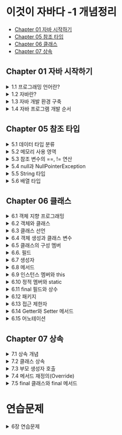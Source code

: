 # 이것이 자바다 -1 개념정리
 - [Chapter 01 자바 시작하기](#Chapter-01-자바-시작하기)
 - [Chapter 05 참조 타입](#Chapter-05-참조-타입)
 - [Chapter 06 클래스](#Chapter-06-클래스)
 - [Chapter 07 상속](#Chapter-07-상속)
 
## Chapter 01 자바 시작하기 

<details markdown="1">
<summary>1.1 프로그래밍 언어란?</summary>

- 컴퓨터가 이해하는 언어 ≠ 인간이 이해하는 언어 ( `서로 이해할 수 없다.` )
  > 둘 사이를 이어주는 다리 역할이 필요하다!  
  
---
 
- 프로그래밍 언어는 고급 언어와 저급 언어로 구분된다.
  - 고급 언어 : 컴퓨터와 대화할 수 있도록 만든 언어 중에서 사람이 쉽게 이해할 수 있는 언어
  
  > 컴퓨터가 바로 이해할 수 없어서 `컴파일(compile)` 과정을 통해 기계어로 변환한 후 컴퓨터가 사용한다.
  
  - 저급 언어 : 기계어에 가까운 언어  
  
  > 사람이 쉽게 이해할 수 없기 때문에 배우기 까다롭다.

---
- 일반적으로 프로그래밍 언어는 `C, C++, 자바(Java)`는 모두 고급 언어에 속한다.
- 이 언어들로 작성된 내용을 소스(source)라고 부르고, 이 소스는 컴파일러(compiler)라는 소프트웨어에 의해 기계어로 변환된 후 컴퓨터에서 실행할 수 있게 된다.

> 프로그램(program)이란 컴퓨터에서 특정 목적을 수행하기 위해 프로그래밍 언어로 작성된 소스를 기계어로 번역한 것을 말한다.
</details>

<details markdown="1">
<summary>1.2 자바란?</summary>

### 1.2.1 자바 소개  
- 1995년 썬 마이크로시스템즈(Sun Microsystems)에서 자바(Java)언어를 발표.
- 가전 제품에서 사용될 목적으로 고안된 오크(oak) 언어에서 시작.
- 1999년부터 단 한 번의 작성으로 모든 곳에서 실행 가능한 유일한 언어로 웹 어플리케이션 구축용 언어로 급부상.
---  
### 1.2.2 자바의 특징
**1. 이식성이 높은 언어**
> 이식성 : 서로 다른 실행 환경을 가진 시스템 간에 프로그램을 옮겨 실행할 수 있는 것
  
- 자바 언어로 개발된 프로그램은 소스 파일을 다시 수정하지 않아도, `자바 실행 환경(JRE : Java Runtime Environment)`이 설치되어 있는 모든 운영체제에서 실행 가능하다.  

**2. 객체 지향 언어**  
- 프로그램을 개발하는 기법으로 부품에 해당하는 객체들을 먼저 만들고, 이것들을 하나씩 조립 및 연결해서 전체 프로그램을 완성하는 기법을 `객체 지향 프로그래밍(OOP : Object Oriented Programming)`이라고 하고, 이때 사용되는 언어를 객체 지향 언어라고 한다.
> 자바는 100% 객체 지향 언어이다(하지만 자바로 객체 지향 언어를 이용하지 않으면, 객체 지향 프로그램이 아니다).  

**3. 함수적 스타일 코딩을 지원**
- 자바는 함수적 프로그래밍을 위해 `람다식(Lanbda Expresstions)`을 자바 8부터 지원한다. 람다식을 사용하면 컬렉션의 요소를 필터링, 매핑, 집계 처리하는데 쉬워지고, 코드가 간결해진다.  

**4. 메모리를 자동으로 관리**
- 자바는 개발자가 직접 메모리에 접근할 수 없도록 설계되었으며, 메모리는 자바가 직접 관리한다. 객체 생성 시 자동적으로 메모리 영역을 찾아서 할당하고, 사용이 완료되면 `쓰레기 수집기(Garbage Collector)`를 실행시켜 자동적으로 사용하지 않는 객체를 제거시켜준다.

**5. 다양한 어플리케이션 개발 가능**
- 자바는 윈도우, 리눅스, 유닉스, 맥 등 다양한 운영체제에서 실행되는 프로그램을 개발할 수 있다.   

**6. 멀티 스레드(Mulit-Thread)를 쉽게 구현 가능**
- 하나의 프로그램이 동시에 여러 작업을 처리해야 할 경우와 대용량 작업을 빨리 처리하기 위해 서브 작업으로 분리해서 병렬 처리하려면 멀티 스레드 프로그래밍이 필요하다. 자바는 스레드 생성 및 제어와 관련된 라이브러리 API를 제공하고 있기 때문에 실행되는 운영체제에 상관없이 멀티 스레드를 쉽게 구현할 수 있다.   

**7. 동적 로딩(Dynamic Loading)을 지원**
- 어플리케이션이 실행될 때 모든 객체가 생성되지 않고, 객체가 필요한 시점에 클래스를 동적 로딩해서 객체를 생성한다.   

**8. 막강한 오픈소스 라이브러리**
- 자바는 오픈소스(Open Source) 언어이기 때문에 자바 프로그램에서 사용하는 라이브러리 또한 오픈소스가 넘쳐난다. 검증된 오픈소스 라이브러리를 사용하면 개발 기간을 단축하면서 안전성이 높은 어플리케이션을 쉽게 개발할 수 있다.   
---

### 1.2.3 자바 가상 기계(JVM)  
- 자바 프로그램은 완전한 기계어가 아닌, 중간 단계의 바이트 코드이기 때문에 이것을 해석하고 실행할 수 있는 가상의 운영체제가 필요하다. 이것이 `자바 가상 기계(JVM : Java Virtual Machine)이다.
- JVM은 실 운영체제를 대신해서 자바 프로그램을 실행하는 가상의 운영체제 역할을 한다.
  > 운영체제별로 프로그램을 실행하고 관리하는 방법이 다르기 때문에 운영체제별로 자바 프로그램을 별도로 개발하는 것보다 운영체제와 자바 프로그램을 중계하는 JVM을 두어 자바 프로그램이 여러 운영체제에서 동일한 실행 결과가 나오도록 설계한 것이다.

- 바이트 코드는 모든 JVM에서 동일한 실행 결과를 보장하지만, JVM은 운영체제에 종속적이다.(운영체제에 맞는 JVM이 설치되어야 한다)

<p align = "center"><img src = "https://user-images.githubusercontent.com/106001755/170177138-5bb2e637-7e55-4e64-955a-cb539bb80f32.png" width="450" height="450"></p>

<div align = "center">
JVM, 자바 프로그램의 실행 단계
</div>
</details>

<details markdown="1">
<summary>1.3 자바 개발 환경 구축</summary>
</details>

<details markdown="1">
<summary>1.4 자바 프로그램 개발 순서</summary>

### 1.4.1 소스 작성에서부터 실행까지  
자바 프로그램을 개발하려면 다음과 같은 순서로 진행해야 한다.

<p align = "center"><img src = "https://user-images.githubusercontent.com/106001755/170179296-7d3043be-cd8f-41e2-99f4-f42e8d0b7d51.png" width ="400" height="200"></p>

자바 프로그램을 개발하려면 우선 파일 확장명이 `.java`인 텍스트 파일을 생성하고 프로그램 소스를 작성한다. 이렇게 만들어진 파일을 `자바 소스 파일`이라고 한다. 작성 완료된 자바 소스 파일은 `컴파일러(javac.exe)`로 컴파일해야 한다. 컴파일이 성공되면 확장명이 `.class`인 `바이트 코드 파일`이 생성된다.

바이트 코드 파일은 완전한 기계어가 아니므로 단독으로 실행할 수 없고 JVM이 실행되어야 한다. JVM을 구동시키는 명령어는 `java.exe`이다.
> 주의할 점은 java.exe로 바이트 코드 파일을 실행할 때는 `.class` 확장명을 제외한 이름을 입력해야 한다.

java.exe 명령어가 실행되면 JVM은 바이트 코드 파일을 메모리로 로드하고, 최적의 기계어로 번역한다. 그리고 `main()` 메서드를 찾아 실행시킨다. 자바 소스 작성에서부터 실행까지의 과정을 도식화하면 다음과 같다.

<p align = "center"><img src = "https://user-images.githubusercontent.com/106001755/170181841-186f74c1-e0c4-4fdb-ab52-390a681191ea.png" width="550" height="200"></p>

---

### 1.4.2 프로그램 소스 분석
자바 실행 프로그램은 반드시 `클래스(class)` 블록과 `main() 메서드(method)` 블록으로 구성되어야 한다. 메서드 블록은 단독으로 작성될 수 없고 항상 클래스 블록 내부에서 작성되어야 한다.
- 클래스 : 필드 또는 메서드를 포함하는 블록
- 메서드 : 어떤 일을 처리하는 실행문들을 모아 놓은 블록

```java
public class Hello {
  public static void main(String[] args) {
   System.out.println("Hello, welcome to the java world!");
   }
  }
}
```

`Hello`가 클래스 이름이고, 그 다음에 있는 중괄호({)부터 그와 짝을 이루는 중괄호(})까지가 클래스 블록이다.

<p align = "center"><img src = "https://user-images.githubusercontent.com/106001755/170183347-22b6cb80-ef56-4160-b213-79a7f70ca2b9.png" width="500" height="150"></p>

- 클래스 이름은 소스 파일명과 대소문자가 일치해야 한다.
- 숫자로 시작할 수 없다.
- 공백을 포함해서는 안 된다.

메서드는 클래스처럼 이름과 블록을 가진다. `main`이 메서드 이름이고, 중괄호({)부터 그와 짝을 이루는 중괄호(})까지가 메서드 블록이다.

<p align = "center"><img src = "https://user-images.githubusercontent.com/106001755/170183958-493542d8-4cc0-4581-b77e-d7735c50440b.png" width="500" height="150"></p>

</details>


## Chapter 05 참조 타입
<details markdown="1">
<summary>5.1 데이터 타입 분류</summary>

- 자바의 데이터 타입에는 크게 기본타입(원시 타입 : primitive type)과 참조 타입(reference type)으로 분류된다. 
> 기본 타입이란 정수, 실수, 문자, 논리 리터럴을 저장하는 타입을 말한다. 
> 참조 타입이란 객체(object)의 번지를 참조하는 타입으로 배열, 열거, 클래스, 인터페이스 타입을 말한다.

- 기본 타입을 이용해서 선언된 변수는 실제 값을 변수 안에 저장하지만, 참조 타입을 이용해서 선언된 변수는 메모리의 번지를 값으로 갖는다.
> 번지를 통해 객체를 참조한다는 뜻에서 참조 타입이라고 부른다.

예를 들어 int와 double로 선언된 변수 age와 price가 있고, String 클래스로 선언된 name과 hobby가 다음과 같이 선언되어 있다고 가정해보자.

```java
// 기본 타입 변수
int age = 25;
double price = 100.5;

// 참조 타입 변수
String name = "신용권";
String hobby = "독서";
```

메모리상에서 이 변수들이 갖는 값을 그림으로 표현하면 다음과 같다. 
> 변수가 스택 영역에 생성되고 객체는 힙 영역에 생성된다는 것만 알아두자.

<p align = "center"><img src = "https://user-images.githubusercontent.com/106001755/170263212-44d7b4a6-60b6-4c92-a529-fb3811a66dd3.png" witdh="450" height="300"></p>

int와 double 변수인 age와 price는 직접 값을 저장하고 있지만, String 클래스 변수인 name과 hobby는 힙 영역의 String 객체 주소 값을 가지고 있다. 주소를 통해 객체를 참조한다는 뜻에서 String 클래스 변수를 참조 타입 변수라고 한다.

</details>

<details markdown="1">
<summary>5.2 메모리 사용 영역</summary>  
<p align = "center"><img src = "https://user-images.githubusercontent.com/106001755/170264902-569f3029-432e-45da-98c4-262ce21f41a8.png" width="500" height="400"></p>


### 5.2.1 메서드(Method) 영역
- 메서드 영역에는 코드에서 사용되는 클래스(~.class)들을 클래스 로더로 읽어 클래스별로 런타임 상수풀(runtime constant pool), 필드(field) 데이터,메서드(method) 데이터, 메서드 코드, 생성자(constructor) 코드 등을 분류해서 저장한다. 
- 메서드 영역은 JVM이 시작할 때 생성되고, 모든 스레드가 공유하는 영역이다.

1. 힙(Heap) 영역
- 객체와 배열이 생성되는 영역이다.
- 힙 영역에 생성된 객체와 배열은 JVM 스택 영역의 변수나 다른 객체의 필드에서 참조한다. 
- 참조하는 변수나 필드가 없다면 의미 없는 객체가 되기 때문에 이것을 쓰레기로 취급하고 JVM은 쓰레기 수집기(Garbage Collector)를 실행시켜 쓰레기 객체를 힙 영역에서 자동으로 제거한다.

2. JVM 스택(Stack) 영역
- 각 스레드마다 하나씩 존재하며 스레드가 시작될 때 할당된다.  
- 변수가 이 영역에 생성되는 시점은 초기화가 될 때, 즉 최초로 변수에 값이 저장될 때 기본 타입 변수와 참조 타입 변수가 추가(push)되거나 제거(pop)된다.  
- 변수는 선언된 블록 안에서만 존재하고 블록을 벗어나면 스택에서 제거된다.


</details>

<details markdown="1">
<summary>5.3 참조 변수의 ==, != 연산</summary>  

- 기본 타입 변수의 ==, != 연산은 변수의 값이 같은지, 아닌지 조사
- 참조 타입 변수의 ==, != 연산은 동일한 객체를 참조하는지, 다른 객체를 참조하는지 조사
> 참조 타입 변수의 값은 힙 영역의 객체 주소이므로 결국 **주소 값을 비교**하는 것이 된다.
> 동일한 주소 값을 갖고 있다는 것은 동일한 객체를 참조한다는 의미이다.
>>( == 의 결과 : True, !=의 결과 : False)

<p align = "center"><img src = "https://user-images.githubusercontent.com/106001755/170266646-6a5d6a9e-68d1-4851-b629-ecc7080635f8.png" width="450" height="300"></p>

상기 그림에서 `refVar1`과 `refVar2`는 서로 다른 객체를 참조하고 있으므로 == 및 != 연산의 결과는 다음과 같다.

```java
refVar1 == refVar2 // 결과 : false
refVar1 != refVar2 // 결과 : true
```

`refVar2`과 `refVar3`는 동일한 객체2를 참조하고 있으므로 == 및 != 연산의 결과는 다음과 같다.

```java
refVar2 == refVar3 // 결과 : true
refVar2 != refVar3 // 결과 : false
```

</details>

<details markdown="1">
<summary>5.4 null과 NullPointerException</summary>  

- 참조 타입 변수는 힙 영역의 객체를 참조하지 않는다는 뜻으로 `null(널)` 값을 가질 수 있다. null 값도 초기값으로 사용할 수 있기 때문에 null로 초기화된 참조 변수는 스택 영역에 생성된다.

<p align = "center"><img src = "https://user-images.githubusercontent.com/106001755/170267700-bf82ee0a-7676-4dc5-83fd-3b9b5cc3bc68.png" width="450" height="160"></p>

참조 타입 변수가 `null` 값을 가지는지 확인하려면 다음과 같이 ==, != 연산을 수행하면 된다. 상기 그림에서 reVar1은 힙 영역의 객체를 참조하므로 연산의 결과는 다음과 같다.

```java
refVar1 == null // 결과값 : false
refVar1 != null // 결과값 : true
```

refVar2는 null값을 가지므로 연산의 결과는 다음과 같다.

```java
refVar2 == null // 결과값 : true
refVar2 != null // 결과값 : false
```

- 자바는 프로그램 도중에 발생하는 오류를 `예외(Exception)`라고 부른다. 
- `NullPointerException` 예외는 참조 타입 변수를 잘못 사용하면 발생한다. 
- 참조 타입 변수가 null을 가지고 있을 경우, 참조 타입 변수는 사용할 수 없다.
> 참조 타입 변수를 사용하는 것은 곧 객체를 사용하는 것을 의미하는데, 참조할 객체가 없으므로 사용할 수 없는 것이다.

```java
int[] intArray = null;
intArray[0] = 10; // NullPointerException
```

상기 코드에서 `intArray`는 배열 타입 변수이므로 참조 타입 변수이다. 그래서 null로 초기화가 가능하다. 이 상태에서 `intArray[0]`에 10을 저장하려고 하면 NullPointerException이 발생한다. intArray 변수가 참조하는 배열 객체가 없기 때문이다. 다른 코드를 보자

```java
String str = null;
System.out.println("총 문자수: " + str.lenth()); // NullPointerException
```

String은 클래스 타입이므로 참조 타입이다. 따라서 str 변수도 null로 초기화가 가능하다. 이 상태에서 String 객체의 length()라는 메서드를 호출하면 NullPointException이 발생한다. str 변수가 참조하는 String 객체가 없기 때문이다.

</details>

<details markdown="1">
<summary>5.5 String 타입</summary>

자바는 문자열을 `String` 변수에 저장하기 때문에 다음과 같이 String 변수를 우선 선언해야 한다.

```java
String 변수;
```

String 변수에 문자열을 저장하려면 큰 따옴표로 감싼 문자열 리터럴을 대입하면 된다.

```java
변수 = "문자열";
```

변수 선언과 동시에 문자열을 저장할 수도 있다.

```java
String 변수 = "문자열";
```

다음은 두 개의 String 변수를 선언하고 문자열을 저장한다.

```java
String name;
name = "신용권";
String hobby = "자바";
```

<p align = "center"><img src = "https://user-images.githubusercontent.com/106001755/170269979-2ea5e0c9-51b2-4d1f-9605-a3f10b8e0b25.png" width="400" height="350"></p>

- 사실 문자열을 String 변수에 저장한다는 말은 틀린 표현이다.
- 문자열이 직접 변수에 저장되는 것이 아니라, 문자열은 String 객체로 생성되고 변수는 String 객체를 참조한다.
- 위 그림을 보면 name 변수와 hobby 변수는 스택 영역에 생성되고, 문자열 리터럴인 "신용권"과 "자바"는 힙 영역에 String 객체로 생성된다. 그리고 name 변수와 hobby 변수에는 String 객체의 주소 값이 저장된다.

자바는 문자열 리터럴이 동일하다면 String 객체를 공유하도록 되어 있다. 다음과 같이 name1과 name2 변수가 동일한 문자열 리터럴인 "신용권"을 참조할 경우 name1과 name2는 동일한 String 객체를 참조하게 된다.

```java
String name1 = "신용권";
String name2 = "신용권";
```

<p align = "center"><img src = "https://user-images.githubusercontent.com/106001755/170270608-a04feb77-1d69-403f-925b-6bfafb72cc08.png" width="450" height="180"></p>

일반적으로 변수에 문자열을 저장할 경우에는 문자열 리터럴을 사용하지만, `new` 연산자를 사용해서 직접 String 객체를 생성시킬 수도 있다. new 연산자는 힙 영역에 새로운 객체를 만들 때 사용하는 연산자로 `객체 생성 연산자`라고 한다.

```java
String name1 = new String("신용권");
String name2 = new String("신용권");
```

이 경우 name1과 name2는 서로 다른 String 객체를 참조한다.

<p align = "center"><img src = "https://user-images.githubusercontent.com/106001755/170271133-23654e4f-8d8e-48c1-916f-5f2b8827a636.png" width="450" height="300"></p>

문자열 리터럴로 생성하느냐 new 연산자로 생성하느냐에 따라 비교 연산자의 결과가 달라질 수 있다. 동일한 문자열 리터럴로 String 객체를 생성했을 경우 == 연산의 결과는 true가 나오지만, new 연산자로 String 객체를 생성했을 경우 == 연산의 결과는 false가 나온다. == 연산자는 변수에 저장된 객체 번지가 동일한지를 검사하기 때문이다.

```java
String name1 = "신민철";
String name2 = "신민철";
String name3 = new String("신민철");
```

name1과 name2는 동일한 문자열 리터럴로 생성된 객체를 참조하기 때문에 name1 == name2의 결과는 true가 나온다. 그러나 name3는 new 연산자로 String 객체를 별도로 생성했기 때문에 name1 == name3은 false가 나온다. 동일한 String 객체이건 다른 String 객체이건 상관없이 문자열만을 비교할 때에는 String 객체의 `equals()` 메서드를 사용해야 한다. equals() 메서드는 원본 문자열과 매개값으로 주어진 비교 문자열이 동일한지 비교한 후 true 또는 false를 리턴한다.

```java
boolean result = str1.equals(str2);
```

```java
public class StiringEqualsExample {
  public static void main(String[] args) {
    String strVar1 = "신민철";
    String strVar2 = "신민철";
    
    if(strVar1 == strVar2) {
      System.out.println("strVar1과 strVar2는 참조가 같음");
    } else {
      System.out.println("strVar1과 strVar2는 참조가 다름");
    }
    
    if(strVar1.equals(strVar2)) {
      System.out.println("strVar1과 strVar2는 문자열이 같음");
    }
    
    String strVar3 = new String("신민철");
    String strVar4 = new String("신민철");
    
    if(strVar3 == strVar4) {
      System.out.println("strVar3과 strVar4는 참조가 같음");
    } else {
      System.out.println("strVar3과 strVar4는 참조가 다름");
    }
    
    if(strVar3.equals(strVar4)) {
      System.out.println("strVar3과 strVar4는 문자열이 같음");
    }
  }
}
```

실행 결과
```java
strVar1과 strVar2는 참조가 같음
strVar1과 strVar2는 문자열이 같음
strVar3과 strVar4는 참조가 다름
strVar3과 strVar4는 문자열이 같음
```

String 변수는 참조 타입이므로 초기값으로 null을 대입할 수 있따. null은 String 변수가 참조하는 String 객체가 없다는 뜻이다.
```java
String hobby = null;
```
다음 코드처럼 hobby 변수가 String 객체를 참조하였으나, null을 대입함으로써 더 이상 String 객체를 참조하지 않도록 할 수도 있다.
```java
String hobby = "여행";
hobby = null;
```
</details>

<details markdown="1">
<summary>5.6 배열 타입</summary>

### 5.6.1 배열이란?  
- 같은 타입의 데이터를 연속된 공간에 나열시키고, 각 데이터에 인덱스(index)를 부여해 놓은 자료구조이다.

<p align = "center"><img src = "https://user-images.githubusercontent.com/106001755/170281779-1334d0c8-6a8a-4e54-86fc-ae3d473ab247.png" width = "900" height="350"></p>

이렇게 성적을 배열로 만들면 성적의 평균값은 배열의 인덱스를 통해 for문으로 쉽게 구할 수 있다.
```java
int sum = 0;
for(int i=0; i<30; i++) {
  sum += score[i];
}
int avg = sum / 30;
```
- 배열은 같은 타입의 데이터만 저장할 수 있다.
> int 배열은 int 값만 저장 가능하고, String 배열은 문자열만 저장 가능하다.

- 한 번 생성된 배열은 길이를 늘리거나 줄일 수 없다.
> 만약 길이를 변경해야 한다면 새로운 배열을 생성하고 기존 배열 항목을 새 배열로 복사해야 한다.

---

### 5.6.2 배열 선언   
배열을 사용하기 위해선 배열 변수를 선언해야 한다. 배열 변수 선언은 다음과 같이 두 가지 형태로 작성할 수 있다.  
```java
타입[ ] 변수;                 타입 변수[];
```

대괄호 []는 배열 변수를 선언하는 기호로 사용되는데, 타입 뒤에 붙을 수도 있고 변수 뒤에 붙을 수도 있다. 타입은 배열에 저장할 데이터의 타입을 말한다.  
```java
int[] intArray;              int inArray[];  
double[] doubleArray;        double doubleArray[]; 
String[] strArray;           String strArray[];
```

배열 참조는 참조 변수에 속한다. 배열도 객체이므로 힙 영역에 생성되고 배열 변수는 힙 영역의 배열 객체를 참조하게 된다. 참조할 배열 객체가 없다면 배열 변수는 null 값으로 초기화될 수 있다.
```java
타입[] 변수 = null;
```
만약 배열 변수가 null 값을 가진 상태에서 변수[인덱스]로 값을 읽거나 저장하게 되면 NullPointException이 발생한다. 배열 변수는 배열을 생성하고 참조하는 상태에서 값을 저장하고나 읽어야 한다.

---

### 5.6.3 값 목록으로 배열 생성

배열 항목에 저장될 값의 목록이 있다면, 다음과 같이 간단하게 배열 객체를 만들 수 있다.
```java
데이터타입[] 변수 = { 값0, 값1, 값2, 값3, ... };
```
- 변수 선언과 동시에 값 목록 대입
<p align = "center"><img src = "https://user-images.githubusercontent.com/106001755/170288746-89cb8dc0-6bb1-4b5f-b2cb-754641c8bee2.png" width="500" height="150"></p>

- 변수 선언 후 값 목록 대입
```java
데이터타입[] 변수;
변수 = new 타입[] { 값0, 값1, 값2, 값3, ... };
```

중괄호 {}는 주어진 값들을 항목으로 가지는 배열 객체를 힙에 생성하고, 배열 객체의 번지를 리턴한다. 배열 변수는 리턴된 번지를 저장함으로써 참조가 이루어진다. 

[ ArrayCreateByValueListExample1.java ] 값 목록으로 배열 생성
```java
public class ArrayCreateByValueListExample1 {
  public static void main(String[] args) {
    int[] scores = { 83, 90, 87 };
    
    System.out.println("scores[0] : " + scores[0]);
    System.out.println("scores[1] : " + scores[1]);
    System.out.println("scores[2] : " + scores[2]);
    
    int sum = 0;
    for(int i = 0; i<3; i++) {
      sum += scores[i];
    }
    System.out.println("총합 : " + sum);
    double avg = (double) sum / 3;
    System.out.println("평균 : " + avg);
  }
}
```
값의 목록으로 배열 객체를 생성할 때 배열 변수를 이미 선언한 후에 다른 실행 문에서 중괄호를 사용한 배열 생성은 허용되지 않는다.
```java
타입[] 변수;
변수 = { 값0, 값1, 값2, 값3, ... }; // 컴파일 에러
```
배열 변수를 미리 선언한 후, 값 목록들이 나중에 결정되는 상황이라면 다음과 같이 `new 연산자`를 사용해서 값 목록을 지정해주면 된다. new 연산자 바로 뒤에는 배열 변수 선언에서 사용한 "타입[]"를 붙여주고 중괄호 {}에는 값들을 나열해주면 된다.
```java
변수 = new 타입[] { 값0, 값1, 값2, 값3, ... };
```
예를 들어 배열 names를 다음과 같이 생성할 수 있다.
```java
String[] names = null;
names = new String[] { "신용권", "홍길동", "김자바"};
```
메서드의 매개값이 배열일 경우에도 마찬가지이다. 아래와 같이 매개 변수로 int[] 배열이 선언된 add() 메서드가 있을 경우, 값 목록으로 배열을 생성함과 동시에 add() 메서드의 매개값으로 사용하고자 할 때는 반드시 new 연산자를 사용해야 한다.
```java
int add(int[] scores) {...}
----------------------------------
int result = add( {95, 85, 90} ); // 컴파일 에러
int result = add( new int[] {95, 85, 90} );
```
[ ArrayCreateByValueListExample2.java ] 값의 리스트로 배열 생성
```java
public class ArrayCreateByValueListExample2 {
  public static void main(String[] args) {
    int[] scores;
    scroes = new int[] { 83, 90, 87 };
    int sum1 = 0;
    for(int i=0; i<3; i++) {
      sum1 += scores[i];
    }
    System.out.println("총합 : " + sum1);
    
    int sum2 = add( new int[] {83, 90, 87} );
    System.out.println("총합 : " + sum2);
    System.out.println();
  }
  
  public static int add(int[] scores) {
    int sum = 0;
    for(int i=0; i<3; i++) {
      sum += scores[i];
    }
    return sum;
  }
}

}
```
실행 결과
```java
총합 : 260
총합 : 260
```

---

### 5.6.4 new 연산자로 배열 생성

값의 목록을 가지고 있지 않지만, 향후 값들을 저장할 배열로 미리 만들고 싶다면 new 연산자로 다음과 같이 배열 객체를 생성시킬 수 있다.

`타입[] 변수 = new 타입[길이];`

길이는 배열이 저장할 수 있는 값의 수를 말한다. new 연산자로 배열을 생성할 경우에는 이미 배열 변수가 선언된 후에도 가능하다.

`타입[] 변수 = null;`  
`변수 = new 타입[길이];`

다음은 길이가 5인 int[] 배열을 생성한다.

`int[] intArray = new int[5];`

자바는 intArrayu[0] ~ intArray[4]까지 값이 저장될 수 있는 공간을 확보하고, 배열의 생성 번지를 리턴한다. 리턴된 번지는 intArray 변수에 저장된다. 

<p align = "center"><img src = "https://user-images.githubusercontent.com/106001755/170704706-3e120194-af93-41db-a44e-ed2a3125a98b.png" width="700" height="300"></p>

- 타입별로 배열의 초기값

<p align = "center"><img src = "https://user-images.githubusercontent.com/106001755/170704927-ee9a4919-1e7a-4e43-add7-b99a4e26a294.png" width="400" height="300"></p>

---

### 5.6.5 배열 길이

배열의 길이간 배열에 저장할 수 있는 전체 항목 수를 말한다. 코드에서 배열의 길이를 얻으려면 다음과 같이 배열 객체의 length 필드를 읽으면 된다. 

```java
배열변수.length;
```

다음은 배열 intArray의 길이를 알아보는 코드이다.

```java
int[] intArray = {10, 20, 30};
int num = intArray.length;
```

length 필드는 읽기 전용 필드이기 때문에 값을 바꿀 수 없다.

```java
intArray.length = 10; // 잘못된 코드
```

배열의 length 필드는 for문을 사용해서 배열 전체를 루핑할 때 매우 유용하게 사용할 수 있다.

---

### 5.6.6 커맨드 라인 입력













</details>

## Chapter 06 클래스

<details markdown="1">
<summary>6.1 객체 지향 프로그래밍</summary>

- 어떤 제품을 만들 때, 부품을 먼저 개발하고 이 부품들을 하나씩 조립해서 완성된 제품을 만들 듯이, 소프트웨어를 개발할 때에도 부품에 해당하는 객체들을 먼저 만들고, 이것들을 하나씩 조립해서 완성된 프로그램을 만드는 기법을 객체 지향 프로그래밍(OOP : Object Oriented Programming)이라고 한다.

- 객체 지향이 나온 이유 : 하드웨어 부품처럼 재사용할 수 있는 방법이 없을까? 에서 시작했다.

### 6.1.1 객체란?

물리적으로 존재하고 추상적으로 생각할 수 있는 것 중에서 자신의 속성(상태)을 가지고 있고, 다른 것과 식별 가능한 것을 말한다.

자바에는 속성과 동작들을 각각 필드(field)와 메서드(method)라고 부른다.

<p align = "center"><img src = "https://user-images.githubusercontent.com/106001755/170723189-7fc96789-5fa5-4554-8043-ad8561f26b6e.png"></p>

---

### 6.1.2 객체의 상호작용

- 객체들은 서로 간에 기능(동작)을 이용하고 데이터를 주고 받는다.  
- 객체들 사이의 상호작용 수단은 메서드이다.
> 객체가 다른 객체의 기능을 이용하는 것이 바로 메서드 호출이다.

<p align = "center"><img src = "https://user-images.githubusercontent.com/106001755/170809488-d63ebdb0-a04e-4537-a378-3323bb143577.png" width="400" height="220"></p>

---

### 6.1.3 객체 간의 관계

객체는 개별적으로 사용될 수 있지만, 대부분 다른 객체와 관계를 맺고 있다. 

- 관계의 종류
  - 집합 관계 : 완성품과 부품의 관계
  - 사용 관계 : 객체 간의 상호작용(객체가 다른 객체의 메서드를 호출하는 것)
  - 상속 관계 : 상위(부모) 객체를 기반으로 하위(자식) 객체를 생성하는 관계

<p align = "center"><img src = "https://user-images.githubusercontent.com/106001755/170809599-5c8c2931-f628-428e-8a67-42438a3c14e2.png"></p>

---

### 6.1.4 객체 지향 프로그래밍의 특징

1. **Information Hiding(정보 은닉)** : 나의 상태(속성, 필드)는 나의 행위(동작, 메서드)로만 바꿀 수 있다.(제 3자가 나의 상태(속성)을 바꿀 수 없도록 접근 금지 시키는 것)
   > 나의 상태(속성)를 나의 행위(동작)으로만 바꿀 수 있도록 다른 행위(동작)의 접근을 막는 것
     
   > 접근 제한자를 이용해 정보 은닉이 가능하다.

2. **Encapsulation(캡슐화)** : 객체를 캡슐로 싸서 내부를 볼 수 없게 하는 것(어떤 객체가 그 객체를 가질 수밖에 없도록 상태(속성, 필드)와 행위(동작, 메서드)를 묶는 것)

3. **Inheritance(상속)** :  상위(부모) 객체의 필드와 메서드를 하위(자식) 객체에게 물려주는 것(반복된 코드의 중복을 줄여준다.)

4. **Polymorphism(다형성)** : 타입이지만 실행 결과가 다양한 객체를 대입할 수 있는 성질

<p align = "center"><img src = "https://user-images.githubusercontent.com/106001755/170810116-9ecff5c2-179c-40f5-974c-92db340c7fb2.png"></p>


</details>

<details markdown="1">
<summary>6.2 객체와 클래스</summary> 

- 예를 들어 사람들이 자동차를 이용하기 위해서는 공장에서 설계도를 보고 만들어야 한다. 객체 지향 프로그래밍에서도 마찬가지이다. 
- 메모리에서 사용하고 싶은 객체가 있다면 우선 설계도로 해당 객체를 만드는 작업이 필요한다. 자바에서는 설계도가 바로 **클래스(class)** 이다. 클래스에는 객체를 생성하기 위한 필드와 메서드가 정의되어 있다. 클래스로부터 만들어진 객체를 해당 클래스의 **인스턴스(instance)** 라고 한다. 
- 자동차 객체는 자동차 클래스의 인스턴스인 셈이다. 그리고 클래스로부터 객체를 만드는 과정을 인스턴스화라고 한다. 하나의 클래스로부터 여러 개의 인스턴스를 만들 수 있다.

```
객체 지향 프로그래밍 개발 3단계
1. 클래스 설계
2. 설계된 클래스를 이용한 객체 생성
3. 생성된 객체 이용
```
</details>

<details markdown="1">
<summary>6.3 클래스 선언</summary>  

- 자바 식별자 작성 규칙에 따라야 한다.

<p align = "center"><img src = "https://user-images.githubusercontent.com/106001755/170810621-f5c82315-f010-4a6b-812d-f311cffcdaed.png"></p>

- 자바 언어는 영어 대소문자를 다른 문자로 취급하기 대문에 클래스 이름도 영어 대소문자를 구분한다.
- 클래스 이름이 단일 단어라면 첫 자를 대문자로 하고 나머지는 소문자로 작성하는 것이 관례이다.
- 서로 다른 단어가 혼합된 이름을 사용한다면 각 단어의 첫 머리 글자는 대문자로 작성하는 것이 관례이다.
> Calculator, Car, Menber, ChatClient, ChatServer, Web_Browser


클래스 이름을 정했다면 "클래스이름.java"로 소스 파일을 생성해야 한다. 소스 파일 이름 역시 대소문자를 구분하므로 반드시 클래스 이름과 대소문자가 같도록 해야 한다. 소스 파일을 생성했다면 소스 파일을 열고 다음과 같이 클래스를 선언해준다.

```java
public class 클래스 이름 {

}
```

여기서 public class 키워드는 클래스를 선언할 때 사용하며 반드시 소문자로 작성해야 한다. 클래스 이름 뒤에는 반드시 중괄호 {}를 붙여주는데, 중괄호 시작({)은 클래스 선언의 시작을 알려주고 중괄호 끝(})은 클래스 선언의 끝을 알려준다. 다음은 Car 클래스를 선언한 것이다.

```java
public class Car {

}
```

일반적으로 소스 파일당 하나의 클래스를 선언하지만, 두 개 이상의 클래스 선언도 가능하다.

```java
public class Car {

}

class Tire {

}
```

두 개 이상의 클래스가 선언된 소스 파일을 컴파일하면 바이트 코드 파일(.class)은 클래스를 선언한 개수만큼 생긴다. 상기 코드를 컴파일하면 Car.class와 Tire.class가 각각 생성된다. **주의할 점은 파일 이름과 동일한 이름의 클래스 선언에만 public 접근 제한자를 붙일 수 있다.** 가급적 소스 파일 하나당 동일한 이름의 클래스 하나를 생성하는 것이 좋다.

</details>

<details markdown="1">
<summary>6.4 객체 생성과 클래스 변수</summary>  

- 클래스를 선언한 다음, 컴파일을 했다면(이클립스에서는 저장) 객체를 생성할 설계도가 만들어진 셈이다. 클래스로부터 객체를 생성하는 방법은 다음과 같이 new 연산자를 사용하면 된다.

```java
new 클래스();
```

- new는 클래스로부터 객체를 생성시키는 연산자이다. new 연산자 뒤에는 생성자가 오는데, 생성자는 클래스() 형태를 가지고 있다. 
- new 연산자로 생성된 객체는 메모리 힙(heap) 영역에 생성된다. 
- new 연산자는 힙 영역에 객체를 생성시킨 후, 객체의 주소를 리턴하도록 되어있다.
- 이 주소를 참조 타입인 클래스 변수에 저장해두면, 변수를 통해 객체를 사용할 수 있다.

```java
클래스 변수;
변수 = new 클래스();
```

클래스 변수 선언과 객체 생성을 한 개의 실행문으로 작성할 수도 있다.

```java
클래스 변수 = new 클래스();
```

다음 예제는 Student 클래스를 선언하고 StudentExample 클래스의 main() 메서드에서 Student 객체를 생성한다.

**[ Student.java ] 클래스 선언**

```java
public class Student {
}
```

**[ StudentExample.java ] 클래스로부터 객체 생성**

```java
public class StudentExample {
  public static void main(String[] args) {
    Student s1 = new Student;
    System.out.println("s1 변수가 Student 객체를 참조합니다.");
    
    Student s2 = new Student;
    System.out.println("s1 변수가 Student 객체를 참조합니다.");
  }
}
```
실행 결과
```java
s1 변수가 Student 객체를 참조합니다.
s1 변수가 Student 객체를 참조합니다.
```

Student 클래스는 하나지만 new 연산자를 사용한 만큼 객체가 메모리에 생성된다. 이러한 객체들은 Student 클래스의 인스턴스들이다. s1과 s2가 참조하는 Student 객체는 완전히 독립된 서로 다른 객체이다.

Student에 main() 메서드를 작성해서 라이브러리인 동시에 실행 클래스로 만들 수도 있다.

```java
public class Student {
  public static void main(String[] args) {
    Student s1 = new Student();
    System.out.println("s1 변수가 Student 객체를 참조합니다.");
    
    Student s2 = new Student();
    System.out.println("s2 변수가 또 다른 Student 객체를 참조합니다.");
  }
}
```
대부분의 객체 지향 프로그램은 라이브러리(부품 객체 및 완성 객체)와 실행 클래스가 분리되어 있다.
</details>

<details markdown="1">
<summary>6.5 클래스의 구성 멤버</summary>

### 6.5.1 필드

객체의 고유 데이터, 부품 객체, 상태 정보를 저장하는 곳이다. 선언 형태는 변수와 비슷하지만, 필드를 변수라고 부르지 않는다. 변수는 생성자와 메서드 내에서만 사용되고 생성자와 메서드가 실행 종료되면 자동 소멸한다. 하지만 필드는 생성자와 메서드 전체에서 사용되며 객체가 소멸되지 않는 한 객체와 함께 존재한다.

---

### 6.5.2 생성자

생성자는 new 연산자로 호출되는 특별한 중괄호 {} 블록이다. 생성자의 역할은 객체 생성 시 초기화를 담당한다. 필드를 초기화하거나, 메서드를 호출해서 객체를 사용할 준비를 한다. 생성자는 메서드와 비슷하게 생겼지만 클래스 이름으로 되어 있고 리턴 타입이 없다.

---

### 6.5.3 메서드

메서드는 객체의 동작에 해당하는 중괄호 {} 블록을 말한다. 중괄호 블록은 이름을 가지고 있는데, 이것이 메서드 이름이다. 메서드를 호출하게 되면 중괄호 블록에 있는 모든 코드들이 일괄적으로 실행된다. 메서드는 필드를 읽고 수정하는 역할도 하지만, 다른 객체를 생성해서 다양한 기능을 수행하기도 한다. 메서드는 객체 간의 데이터 전달의 수단으로 사용된다. 외부로부터 매개값을 받을 수도 있고, 실행 후 어떤 값을 리턴할 수도 있다.

<p align = "center"><img src = "https://user-images.githubusercontent.com/106001755/170898853-c7543996-3460-4b15-a9eb-315db2755b2f.png"></p>

</details>

<details markdown="1">
<summary>6.6. 필드</summary>

- 객체 고유의 데이터, 객체가 가져야 할 부품, 객체의 현재 상태 데이터를 저장하는 곳이다.

### 6.6.1 필드 선언

필드 선언은 클래스 중괄호 {} 블록 어디서든 존재할 수 있다. 생성자 선언과 메서드 선언의 앞과 뒤 어떤 곳에서도 필드 선언이 가능하다. 하지만 생성자와 메서드 중괄호 블록 내부에서는 선언될 수 없다. 생성자와 메서드 중괄호 블록 내부에 선언된 것은 모두 로컬 변수가 된다. 

타입은 필드에 저장할 데이터의 종류를 결정한다. 타입에는 기본 타입(byte, short, int, long, float, double, boolean)과 참조 타입(배열, 클래스, 인터페이스)이 모두 올 수 있다. 필드의 초기값은 필드 선언 시 주어질 수도 있고, 생략될 수도 있다. 다음은 올바르게 필드를 선언한 예를 보여준다.

```java
String company = "현대자동차";
String model = "그랜져";
String color = "검정";
int maxSpeed = 350;
int productionYear;
int currentSpeed;
boolean engineStart;
```

---

### 6.6.2 필드 사용

필드를 사용한다는 것은 필드값을 읽고, 변경하는 작업을 말한다. 클래스 내부의 생성자나 메서드에서 사용할 경우 단순히 필드 이름으로 읽고 변경하면 되지만, 클래스 외부에서 사용할 경우 우선적으로 클래스로부터 객체를 생성한 뒤 필드를 사용해야 한다. 그 이유는 필드는 객체에 소속된 데이터이므로 객체가 존재하지 않으면 필드도 존재하지 않기 때문이다.

<p align = "center"><img src ="https://user-images.githubusercontent.com/106001755/170852647-ffcdff67-f441-4493-81db-9fe6c6dcd142.png">,</p>

위 그림을 보면 Car 클래스의 speed 필드는 생성자와 메서드에서 변경이 가능하다. 사용 방법은 변수와 동일한데, 차이점은 변수는 자신이 선언된 생성자 또는 메서드 블록 내에서만 사용할 수 있는 반면 필드는 생성자와 모든 메서드에서 사용이 가능하다. 외부 Person 클래스에서 Car 클래스의 speed 필드값을 사용하려면 Car 객체를 우선 생성해야 한다.

```java
Car myCar = new Car();
```

myCar 변수가 Car 객체를 참조하게 되면, 도트(.) 연산자를 사용해서 speed 필드에 접근할 수 있다. 도트(.) 연산자는 객체 접근 연산자로 객체가 가지고 있는 필드나, 메서드를 사용하고자 할 때 사용된다. 다음 코드는 Car 객체의 speed 필드값을 60으로 변경하고 있다.

```java

myCar.speed = 60;

```

[ Car.java ] Car 클래스 필드 선언
```java
public class Car {
  // 필드
  String company = "현대자동차";
  String model = "그랜져";
  String color = "검정";
  int maxSpeed = 350;
  int speed;
}
```

[ CarExample.java ] 외부 클래스에서 Car 필드값 읽기와 변경
```java
public class CarExample { 
  public static void main(String[] args) {
    // 객체 생성
    Car myCar = new Car();
    
    // 필드값 읽기
    System.out.println("제작회사 : " + myCar.company);
    System.out.println("모델명 : " + myCar.model);
    System.out.println("색상 : " + myCar.color);
    System.out.println("최고속도 : " + myCar.maxSpeed);
    System.out.println("현재속도 : " + myCar.speed);
    
    // 필드값 변경
    myCar.speed = 60;
    System.out.println("변경된 속도 : " + myCar.speed);
  }
}
```

실행결과
```
제작회사 : 현대자동차
모델명 : 그랜져
색상 : 검정
최고속도 : 350
현재속도 : 0
변경된 속도 : 60
```

Car 클래스는 speed 필드 선언 시 초기값을 주지 않았다. 그러나 출력해보면 기본값이 0이 들어있는 것을 확인할 수 있다.

*예제*

[ Circle.java ] 반지름과 이름을 가진 Circle 클래스를 작성하고, Circle 클래스의 객체를 생성하라.
```java
public class Circle {
  int radius;                                  // 원의 반지름
  String name;                                 // 원의 이름
  
  public double getArea {                      // 메서드
    return 3.14 * radius * radius;
  }
  
  public static void main(String[] args) {
    Circle pizza;
    pizza = new Circle();                      // Circle 객체 생성
    // Circle pizza = new Circle();            // 한 줄로 선언 가능
    pizza.radius = 10;
    pizza.name = "자바피자";
    double area = pizza.getArea();
    System.out.println(pizza.name + "의 면적은 : " + area);
    
    Circle donut = new Circle();
    donut.radius = 2;
    donut.name = "자바도넛";
    area = donut.getArea();
    System.out.println(donut.name + "의 면적은 : " + area);
  }
}
```
</details>

<details markdown="1">
<summary>6.7 생성자</summary>

- 생성자는 new 연산자와 같이 사용되어 클래스로부터 객체를 생성할 때 호출되어 객체의 초기화를 담당한다.
- 객체 초기화란 필드를 초기화하거나 메서드를 호출해서 객체를 사용할 준비를 하는 것을 말한다.
> 생성자를 실행시키지 않고는 클래스로부터 객체를 만들 수 없다.

### 6.7.1 기본 생성자

모든 클래스는 생성자가 반드시 존재하며, 하나 이상을 가질 수 있다. 클래스 내부에 생성자 선언을 생략했다면 컴파일러는 다음과 같이 중괄호 {} 블록 내용이 비어있는 기본 생성자를 바이트 코드에 자동으로 추가시킨다.

```java
[public] 클래스() {

}
```

클래스가 public class로 선언되면 기본 생성자에도 public이 붙지만, 클래스가 public 없이 class로만 선언되면 기본 생성자에도 public이 붙지 않는다. 예를 들어 Car 클래스를 설계할 때 생성자를 생략하면 기본 생성자가 다음과 같이 생성된다.

<p align = "center"><img src = "https://user-images.githubusercontent.com/106001755/170852883-ffe6c6ea-adee-4176-8df3-f72a9046c352.png"></p>

그렇기 때문에 클래스에 생성자를 선언하지 않아도 다음과 같이 new 연산자 뒤에 기본 생성자를 호출해서 객체를 생성시킬 수 있다.

```java
Car myCar = new Car();
```

그러나 클래스에 **명시적으로 선언한 생성자가 한 개라도 있으면**, 컴파일러는 **기본 생성자를 추가하지 않는다.**

---

### 6.7.2 생성자 선언

기본 생성자 대신 생성자를 명시적으로 선언하려면 다음과 같은 형태로 작성하면 된다.

<p align = "center"><img src = "https://user-images.githubusercontent.com/106001755/170852936-b26a96e1-9844-4f38-90e7-5d5011bc0ae3.png"></p>

생성자는 메서드와 비슷한 모양을 가지고 있으나, 리턴 타입이 없고 클래스 이름과 동일하다. 생성자 블록 내부에는 객체 초기화 코드가 작성되는데, 일반적으로 필드에 초기값을 저장하거나 메서드를 호출하여 객체 사용 전에 필요한 준비를 한다.

매개 변수 선언은 생략할 수도 있고, 여러 개를 선언할 수도 있다. 매개 변수는 new 연산자로 생성자를 호출할 때 외부의 값을 생성자 블록 내부로 전달하는 역할을 한다. 예를 들어 다음과 가팅 Car 생성자를 호출할 때 세 개의 값을 제공한다고 보자.

```java
Car myCar = new Car("그랜져", "검정", 300);
```

두 개의 매개값은 String 타입이고 마지막 매개값은 int 타입인 것을 볼 수 있다. 세 매개값을 생성자가 받기 위해서는 다음과 같이 생성자를 선언해야 한다.

```java
public class Car {
  // 생성자
  Car(String model, String color, int maxSpeed);
}
```

클래스에 생성자가 명시적으로 선언되어 있을 경우에는 반드시 선언된 생성자를 호출해서 객체를 생성해야만 한다. 다음 예제를 보면 Car 클래스에 생성자 선언이 있기 때문에 기본 생성자 (Car())를 호출해서 객체를 생성할 수 없고 Car(Stirng color, int cc)를 호출해서 객체를 생성해야 한다.

[ Car.java ] 생성자 선언
```java
public class Car {
  // 생성자
  Car(String color, int cc) {
  }
}
```

[ CarExample.java ] 생성자를 호출해서 객체 생성
```java
public class CarExample {
  public static void main(Stirng[] args) {
    Car myCar = new Car("검정", 3000);
    //Car myCar = new Car(); (x) 기본 생성자를 호출할 수 없다.
  }
}
```

---

### 6.7.3 필드 초기화

- 클래스로부터 객체가 생성될 대 필드는 기본 초기값으로 자동 설정된다. 만약 다른 값으로 초기화를 하고 싶다면 두 가지 방법이 있다.
- 하나는 필드를 선언할 때 초기값을 주는 방법이고, 또 다른 하나는 생성자에서 초기값을 주는 방법이다.
- 필드를 선언할 때 초기값을 주게 되면 동일한 클래스로부터 생성되는 객체들은 모두 같은 데이터를 갖게 된다.

예를 들어 다음과 같이 Korean 클래스에 nation 필드를 선언하면서 "대한민국"으로 초기값을 준 경우, Korean 클래스로부터 k1과 k2 객체를 생성하면 각각 객채의 nation 필드에는 모두 "대한민국"이 저장되어 있다.

```java
public class Korean {
  String nation = "대한민국"
  String name;
  String ssn;
}

Korean k1 = new Korean();
Korean k2 = new Korean();
```

하지만 객체 생성 시점에 외부에서 제공되는 다양한 값들로 초기화되어야 한다면 생성자에서 초기화를 해야 한다. 위 코드에서 name과 ssn 필드값은 클래스를 작성할 때 초기값을 줄 수 없고 객체 생성 시점에 다양한 값을 가져야 한다. 따라서 생성자의 매개값으로 이 값들을 받아 초기화하는 것이 맞다.

```java
public class Korean {
  // 필드
  String nation = "대한민국"
  String name;
  String ssn;
  
  // 생성자
  public Korean(String n, String s) {
    name = n;
    ssm = s;
  }
}
```

아래 코드에서 "박자바", "김자바"는 매개 변수 n을 통해 전달되고, "011225-1234567", "930525-0654321"은 매겨 변수 s를 통해 전달된다. 이 값들은 각각 name 필드와 ssn 필드의 초기값으로 사용된다.

```java
Korean k1 = new Korean("박자바", "011225-1234567");
Korean k2 = new Korean("김자바", "930525-0654321");
```

[ Korean.java ] 생성자에서 필드 초기화
```java
public class Korean {
  // 필드
  String nation = "대한민국";
  String name;
  String ssn;
  
  // 생성자
  public Korean(String n, String s) {
    name = n;
    ssn = s;
  }
}
```

[ KoreanExample.java ] 객체 생성 후 필드값 출력
```java
public class KoreanExample {
  public static void main(String[] args) {
    Korean k1 = new Korean("박자바", "011225-1234567");
    System.out.println("k1.name : " + k1.name);
    system.out.println("k1.ssn : " + k1.ssn);
    
    Korean k2 = new Korean("김자바", "930525-0654321");
    System.out.println("k2.name : " + k2.name);
    System.out.println("k2.ssn : " + k2.ssn);
  }
}
```
출력결과
```
k1.name : 박자바
k1.ssn : 011225-1234567
k2.name : 김자바
k2.ssn : 930525-0654321
```

Korean 생성자의 매개 변수 이름은 각각 n과 s를 사용했다. 관례적으로 필드와 동일한 이름을 갖는 매개 변수를 사용한다. 이 경우 필드와 매개 변수 이름이 동일하기 때문에 생성자 내부에서 해당 필드에 접근할 수 없다. 왜냐하면 동일한 이름의 매개 변수가 사용 우선순위가 높기 때문이다. 해결 방법은 필드 앞에 "this."를 붙이면 된다. this는 객체 자신의 참조이다. this를 사용하여 Korean 생성자를 수정하면 다음과 같다.

```java
public Korean(String name, String ssn) {
  this.name = name;
  
  this.ssn = ssn;
}
```

---

### 6.7.4 생성자 오버로딩(Overloading)
- 생성자 오버로딩이란 매개 변수를 달리하는 생성자를 여러 개 선언하는 것을 말한다.

다음은 Car 클래스에서 생성자를 오버로딩한 예를 보여준다.

```java
public class Car {
  Car() { ... }
  Car(String model) { ... }
  Car(String model, String color) { ... }
  Car(String model, String color, int maxSpeed) { ... }
```

생성자 오버로딩 시 주의할 점은 **매개 변수의 타입의 개수 그리고 선언된 순서가 똑같을 경우 매개 변수 이름만 바꾸는 것은 생성자 오버로딩이라고 볼 수 없다.** 다음과 같은 경우에 해당한다.

```java
Car(String model, String color) { ... }
Car(String color, String model) { ... }  // 오버로딩이 아님
```

생성자가 오버로딩되어 있을 경우, new 연산자로 생성자를 호출할 때 제공되는 매개값의 타입과 수에 의해 호출될 생성자가 결정된다. 다음은 다양한 방법으로 Car 객체를 생성한다.

```java
Car car1 = new Car();
Car car2 = new Car("그랜저");
Car car3 = new Car("그랜저", "흰색");
Car car4 = new Car("그랜저", "흰색", "300");
```

다음 예제는 Car 생성자를 오버로딩해서 CarExample 클래스에서 다양한 방법으로 Car 객체를 생성하도록 했다.

[ Car. java ] 생성자의 오버로딩
```java
public class Car {
  // 필드
  String company = "현대 자동차";
  String model;
  String color;
  int maxSpeed;
  
  // 생성자
  Car() {
  }
  
  Car(String model) {
    this.model = model;
  }
  
  Car(String model, String color) {
    this.model = model;
    this.color = color;
  }
  
  Car(String model, String color, int maxSpeed) {
    this.model = model;
    this.color = color;
    this.maxSpeed = maxSpeed;
  }
}
```

[ CarExample.java ] 객체 생성 시 생성자 선택
```java
public class CarExmaple {
  public static void main(String[] args) {
    Car car1 = new Car();
    System.out.println("car1.company : " + car1.company);
    System.out.println();
    
    Car car2 = new Car();
    System.out.println("car2.company : " + car2.company);
    System.out.println("car2.model : " + car2.model);
    System.out.println();
    
    Car car3 = new Car();
    System.out.println("car3.company : " + car3.company);
    System.out.println("car3.model : " + car3.model);
    System.out.println("car3.color : " + car3.color);
    
    Car car4 = new Car();
    System.out.println("car4.company : " + car4.company);
    System.out.println("car4.model : " + car4.model);
    System.out.println("car4.color : " + car4.color);
    System.out.println("car4.maxSpeed : " + car4.maxSpeed);
  }
}
```

출력 결과
```java
car1.company : 현대자동차

car2.company : 현대자동차
car2.model : 자가용

car3.company : 현대자동차
car3.model : 자가용
car3.color : 빨강

car4.company : 현대자동차
car4.model : 자가용
car4.color : 빨강
car4.maxSpeed : 200
```

---

### 6.7.5 다른 생성자 호출(this())
- 생성자 오버로딩이 많아질 경우 생성자 간의 중복된 코드가 발생할 수 있다. 매개 변수의 수만 달리하고 필드 초기화 내용이 비슷한 생성자에서 이러한 현상을 많이 볼 수 있다.
- 이 경우에는 필드 초기화 내용은 한 생성자에만 집중적으로 작성하고 나머지 생성자는 초기화 내용을 가지고 있는 생성자를 호출하는 방법으로 개선할 수 있다.
- 생성자에서 다른 생성자를 호출할 때에는 this() 코드를 사용한다.

```java
클래스( [매개변수선언, ...] ) {
  this( 매개변수, ..., 값, ... );
  실행문;
}
```

this()는 자신의 다른 생성자를 호출하는 코드로 반드시 **생성자의 첫줄에서만 허용한다.** this()의 매개값은 호출되는 생성자의 매개 변수 타입에 맞게 제공해야 한다. this() 다음에는 추가적인 실행문들이 올 수 있다. 이 말은 호출되는 생성자의 실행이 끝나면 원래 생성자로 돌아와서 다음 실행문을 진행한다는 뜻이다. 

[ Car.java ] 다른 생성자를 호출해서 중복 코드 줄이기
```java
public class Car {
  // 필드
  String company = "현대자동차";
  String model;
  String color;
  int maxSpeed;
  
  // 생성자
  Car() {
  }
  
  Car(String model) {
    this(model, "은색", 250);
  }
  
  Car(String model, String color) {
    this(model, color, 250);
  }
  
  Car(String model, String color, int maxSpeed) {
    this.model = model;
    this.color = color;
    this.maxSpeed = maxSpeed;
  }
}
```

[ CarExample.java ] 객체 생성 시 생성자 선택
```java
public class CarExample {
  public static void main(Stirng[] args) {
    Car car1 = new Car();
    System.out.println("car1.company : " + car1.company);
    System.out.pritnln();
    
    Car car2 = new Car();
    System.out.println("car2.company : " + car2.company);
    System.out.println("car2.model : " + car2.model);
    System.out.println();
    
    Car car3 = new Car();
    System.out.println("car3.company : " + car3.company);
    System.out.println("car3.model : " + car3.model);
    System.out.println("car3.color : " + car3.color);
    System.out.println();
    
    Car car4 = new Car();
    System.out.println("car4.company : " + car4.company);
    System.out.println("car4.model : " + car4.model);
    System.out.println("car4.color : " + car4.color);
    System.out.println("car4.maxSpeed : " + car4.maxSpeed);
  }
}
```
</details>

<details markdown="1">
<summary>6.8 메서드</summary>

- 메서드는 객체의 동작에 해당하는 중괄호 {} 블록을 말한다. 증괄호 블록의 이름이 메서드의 이름이다. 메서들르 호출하게 되면 중괄호 블록에 있는 모든 코드들이 일괄적으로 실행된다. 메서드는 필드를 읽고 수정하는 역할도 하지만, 다른 객체를 생성해서 다양한 기능을 수행하기도 한다.
- 메서드는 객체 간의 데이터 전달의 수단으로 사용된다. 외부로부터 매개값을 받을 수도 있고, 실행 후 어떤 값을 리턴할 수도 있다.

### 6.8.1 메서드 선언

- 메서드 선언은 선언부(리턴타입, 메서드이름, 매개변수선언)와 실행 블록으로 구성된다. 메서드 선언부를 메서드 시그니처(signature)라고도 한다.

**리턴 타입**

- 리턴 타입은 메서드가 실행 후 리턴하는 값의 타입을 말한다.
- 메서드는 리턴값이 있을 수도 있고 없을 수도 있다.
- 메서드가 실행 후 결과를 호출할 곳에 넘겨줄 경우에는 리턴값이 있어야 한다.

예를 들어 전자계산기 객체에서 전원을 켜는 powerOn() 메서드와 두 수를 나누는 기능인 divide() 메서드가 있다고 가정해보자. divide() 메서드는 나눗셈의 결과를 리턴해야 하지만 powerOn() 메서드는 전원만 켜면 그만이다. 따라서 powerOn() 메서드는 리턴값이 없고, divide() 메서드는 리턴값이 있어야 한다고 봐야 한다. 리턴값이 없는 메서드는 리턴 타입에 void가 와야 하며 리턴값이 있는 메서드는 리턴값의 타입이 와야 한다. divide() 메서드의 결과가 double 값이라면 double을 리턴 타입으로 사용해야 한다.

```java
void powerOn() { ... }
double divide(int x, int y) { ... }
```

리턴값이 있느냐 없느냐에 따라 메서드를 호출하는 방법이 조금 다르다. 위의 두 메서드는 다음과 같이 호출할 수 있다.

```java
powerOn();
double result = divide(10, 20);
```

powerOn() 메서드는 리턴값이 없기 때문에 변수에 저장할 내용이 없다. 단순히 메서드만 호출하면 된다. 그러나 divide() 메서드는 10을 20으로 나눈 후 0.5를 리턴하므로 이것을 저장할 변수가 있어야 한다. 리턴값을 받기 위해 변수는 메서드의 리턴 타입인 double 타입으로 선언되어야 한다.

만약 result 변수를 int 타입으로 선언하게 되면 double 값을 저장할 수 없기 때문에 컴파일 에러가 발생한다.

```java
int result = divide(10, 20); // 컴파일 에러
```

리턴 타입이 있다고 해서 반드시 리턴값을 변수에 저장할 필요는 없다. 리턴값이 중요하지 않고, 메서드 실행이 중요한 경우에는 다음과 같이 변수 선언 없이 메서드를 호출할 수도 있다.

```java
divide(10, 20);
```

**메서드 이름**

메서드 이름은 자바 식별자 규칙에 맞게 작성하면 된다.

- 숫자로 시작하면 안되고, $와 _를 제외한 특수 문자를 사용하지 말아야 한다.
- 관례적으로 메서드명은 소문자로 작성한다.
- 서로 다른 단어가 혼합된 이름이라면 뒤이어 오는 단어의 첫머리 글자는 대문자로 작성한다.

다음은 잘 작성된 메서드 이름을 보여준다.

```java
void run() { ... }
void startEngine() { ... }
Stirng getName() { ... }
int[] getscores() { ... }
```

**매개 변수 선언**

매개 변수는 메서드가 실행할 때 필요한 데이터를 외부로부터 받기 위해 사용된다. 매개 변수도 필요한 경우가 있고 필요 없는 경우가 있다. 예를 들어 powerOn() 메서드는 그냥 전원만 켜면 그만이지만, divide() 메서드는 나눗셈을 할 두 수가 필요하다. 따라서 powerOn() 메서드는 매개 변수가 필요 없고, divde() 메서드는 매개 변수가 두 개 필요하다. 다음은 매개 변수가 있는 divide() 메서드 선언 예를 보여준다.

```java
double divide(int x, int y) { ... }
```

이렇게 선언된 divide() 메서드를 호출할 때에는 반드시 두 개의 int 값을 주어야 한다.

```java
double result = divide(10, 20);
```

호출 시 넘겨준 매개값인 10과 20은 해당 위치의 매개 변수인 x와 y에 각각 저장되고, 이 매개 변수들을 이용해서 메서드 블록을 실행하게 된다. 매개값은 반드시 매개 변수의 타입에 부합되는 값이어야 한다. divide() 메서드가 int 타입 매개 변수를 가지고 있다면 호출 시 매개값으로 int 값이나 int 타입으로 변환될 수 있는 값을 넘겨주어야 한다. 다음은 잘못된 매개값을 사용하여 컴파일 오류가 발생한다.

```java
double result = divide(10.5, 20.0);
```

10.5와 20.0은 double 값이므로 int 타입으로 변환될 수 없다. 하지만 다음 코드는 컴파일 오류가 발생하지 않고 정상적으로 실행된다. 매개값의 타입과 매개 변수의 타입이 달라도 자동 타입 변환이 되는 경우는 컴파일 오류가 생기지 않는다.

```java
byte b1 = 10;
byte b2 = 20;
double result = divide(b1, b2);
```

다음은 Calculator 클래스에서 powerOn(), plus(), divide(), powerOff() 메서드를 선언한 것이다.

[ Calculator.java ] 메서드 선언
```java
public class Calculator {
  
  // 메서드
  void powerOn() {
    System.out.println("전원을 켭니다.");
  }
  
  int plus(int x, int y) {
    int result = x + y;
    return result;
  }
  
  double divide(int x, int y) {
    double result = (double)x / (double)y;
    return result;
  }
  
  void powerOff() {
    System.out.println("전원을 끕니다.");
  }
}
```

---

### 6.8.2 리턴(return)문

- 메서드 실행을 중지하고 리턴값을 지정하는 역할을 한다.

**리턴값이 있는 메서드**

- 반드시 리턴문을 사용해 리턴값을 지정해야 한다.

```java
int plus(int x, int y) {
  int result = x + y;
  return result;
}
```

- return 문 뒤에 실행문은 올 수 없다.(조건식의 경우에는 조건에 따라 실행문을 작성할 수 있다.)

**리턴값이 없는 메서드**

- 메서드 실행을 강제 종료 시키는 역할을 한다.

---

### 6.8.3 메서드 호출

- 메서드는 클래스 내,외부의 호출에 의해 실행된다.
  - 클래스 내부 : 메서드 이름으로 호출
  - 클래스 외부 : 객체 생성 후, 참조 변수를 이용해 호출

**객체 내부에서 호출**

[ Calculator.java ] 클래스 내부에서 메서드 호출
```java
public class Calculator {
  int plus(int x, int y) {
    int result = x + y;
    return result;
  }
  
  double avg(int x, int y) {
    double sum = plus(x, y);  // 2. Calculator 클래스의 plus 메서드 호출
    double result = sum / 2;
    return result;
  }
  
  void execute() {
    doubel result = avg(7, 10);  // 1. double avg(int x, int y) 호출 
    println("실행결과 : " + result);  // 3. println(String message) 호출
  }
  
  void pritnln(String message) {
    System.out.println(message);
  }
}
```

**객체 외부에서 호출**

[ Car.java ] 클래스 외부에서 메서드 호출
```java
public class Car {
  
  // 필드
  int speed;
  
  // 생성자
  
  // 메서드
  int getSpeed() {
    return speed;
  }
  
  void keyTrunOn() {
    System.out.println("키를 돌립니다.");
  }
  
  void run() {
    for(int i=10; i<=50; i+=10) {
      speed = i;
      System.out.println("달립니다.(시속 : " + speed + "km/h)");
    }
  }
}
```

[ CarExample.java ] 클래스 외부에서 메서드 호출
```java
public class CarExample {
  public static void main(String[] args) {
    Car myCar = new Car();
    myCar.keyTrunOn();
    myCar.run();
    int speed = myCar.getSpeed();
    System.out.println("현재 속도 : " + speed + "km/h");
  }
}
```

출력 결과
```java
키를 돌립니다.
달립니다.(시속 : 10km/h)
달립니다.(시속 : 20km/h)
달립니다.(시속 : 30km/h)
달립니다.(시속 : 40km/h)
달립니다.(시속 : 50km/h)
현재 속도 : 50km/h
```

---

### 6.8.4 메서드 오버로딩

- 클래스 내에 같은 이름의 메서드를 여러 개 선언하는 것이다.
- 하나의 메서드 이름으로 다양한 매개값을 받기 위해 메서드 오버로딩을 한다.
- **오버로딩의 조건 : 매개변수의 타입, 개수, 순서가 달라야 한다.**

[ Calculator.java ] 메서드 오버로딩
```java
public class Calculator {
  // 정사각형의 넓이
  double areaRectangle(double width) {
    return width * width;
  }
  
  // 직사각형의 넓이
  doube areaRectangle(double width, double height) {
    return width * height;
  }
}
```

[ CalculatorExample.java ] 메서드 오버로딩
```java
public class CalculatorExample.java {
  public void main(String[] args) {
    Calculator myCalcu = new Calculator();
    
    // 정사각형의 넓이 구하기
    double result1 = myCalcu.arearectangle(10);
    
    // 직사각형의 넓이 구하기
    double result2 = myCalcu.areaRectangle(10, 20);
    
    // 결과 출력
    System.out.println("정사각형의 넓이 : " + result1);
    System.out.println("직사각형의 넓이 : " + result2);
  }
}
```

출력 결과
```java
정사각형의 넓이 : 100.0
직사각형의 넓이 : 200.0
```
</details>

<details markdown="1">
<summary>6.9 인스턴스 멤버와 this</summary>

- 인스턴스 멤버란?
  : 객체(인스턴스) 마다 가지고 있는 필드와 메서드
     > 이들을 각각 인스턴스 필드, 인스턴스 메서드라고 부름

- 인스턴스 멤버는 객체에 소속된 멤버이기 때문에 객체 없이는 사용할 수 없다.

[ Car.java ] 인스턴스 멤버와 this
```java
public class Car {
  // 필드
  Stirng model;
  int speed;
  
  // 생성자
  Car(String model) {
    this.model = model;
  }
  
  // 메서드
  void setSpeed(int speed) {
    this.speed = speed;
  }
  
  void run() { 
    for(int i=10; i<=50; i+=10) {
      this.setSpeed(i);
      System.out.println(this.model + "가 달립니다.(시속 : " + this.speed + "km/h)");
    }
  }
}
```

[ CarExample.java ] 인스턴스 멤버와 this
```java
public class CarExample {
  public static void main(String[] args) {
    Car myCar = new Car("포르쉐");
    Car youCar = new Car("벤츠");
    
    myCar.run();
    youCar.run();
  }
}
```

실행 결과

```java
포르쉐가 달립니다.(시속 : 10km/h)
포르쉐가 달립니다.(시속 : 20km/h)
포르쉐가 달립니다.(시속 : 30km/h)
포르쉐가 달립니다.(시속 : 40km/h)
포르쉐가 달립니다.(시속 : 50km/h)
벤츠가 달립니다.(시속 : 10km/h)
벤츠가 달립니다.(시속 : 20km/h)
벤츠가 달립니다.(시속 : 30km/h)
벤츠가 달립니다.(시속 : 40km/h)
벤츠가 달립니다.(시속 : 50km/h)
```
</details>

<details markdown="1">
<summary>6.10 정적 멤버와 static</summary>

- 정적(static) 멤버란?
  : 클래스에 고정된 필드와 메서드 - 정적 필드, 정적 메서드
  
- 정적 멤버는 클래스에 소속된 멤버이다.
  - 객체 내부에 존재하지 않고, 메서드 영역에 존재한다.
  - 정적 멤버는 객체를 생성하지 않고 클래스로 바로 접근해 사용한다.

### 6.10.1 정적 멤버 선언

다음은 정적 필드와 정적 메서드를 선언하는 방법을 보여준다.(필드 또는 메서드를 선언할 때 **static** 키워드를 붙인다.

```java
public class 클래스 {
  // 정적 필드
  static 타입 필드 [= 초기값];
  
  // 정적 메서드
  static 리턴 타입 메서드( 매개변수선언, ...) { ... }
}
```

필드를 선언할 때 인스턴스 필드로 선언할 것인가, 아니면 정적 필드로 선언할 것인가의 판단 기준은 객체마다 가지고 있어야 할 데이터라면 인스턴스 필드로 선언하고, 객체마다 가지고 있을 필요성이 없는 공용적인 데이터라면 정적 필드로 선언하는 것이 좋다.

```java
public class Calculator {
  String color;                 // 계산기별로 색깔이 다를 수 있다.(인스턴스 필드로 선언)
  static double pi = 3.141592;  // 계산기에서 사용하는 파이 값은 동일하다.(정적 필드로 선언)
```

메서드의 경우, 인스턴스 메서드로 선언할 것인가, 아니면 정적 메서드로 선언할 것인가의 판단 기준은 인스턴스 필드를 이용해서 실행해야 한다면 인스턴스 메서드로 선언하고, 인스턴스 필드를 이용하지 않는다면 정적 메서드로 선언한다.

```java
public class Calculator {
  Stirng color;                                         // 인스턴스 필드
  void setColor(String color) { this.color = color }    // 인스턴스 메서드
  static int plus(int x, int y) { return x + y; }       // 정적 메서드
  static int minus(int x, int y) { return x - y; }      // 정적 메서드
}
```

---

### 6.10.2 정적 멤버 사용

클래스 이름과 함께 도트(.) 연산자로 접근한다.

```java
public class Calculator {
  static double pi = 3.141592;
  static int plus(int x, int y) { ... }
  static int minus(int x, int y) { ... }
}
```

정적 필드 pi와 정적 메서드 plus(), minus()는 다음과 같이 사용할 수 있다.

```java
double result1 = 10 * 10 * Calculator.pi;
int result2 = Calculator.plus(10, 5);
int result3 = Calculator.minus(10, 5);
```

정적 필드와 정적 메서드는 원칙적으로는 클래스 이름으로 접근해야 하지만 다음과 같이 객체 참조 변수로도 접근이 가능하다.

```java
Calculator myCalcu = new Calculator();
double result1 = 10 * 10 * myCalcu.pi;
int result2 = myCalcu.plus(10, 5);
int result3 = myCalcu.minus(10, 5);
```

---

### 6.10.3 정적 초기화 블록
정적 필드는 다음과 같이 필드 선언과 동시에 초기값을 주는 것이 보통이다.

`static double pi = 3.14159;`

- **생성자에서 초기화 작업을 할 수 없다.** 생성자는 객체 생성 시에만 실행되기 때문이다.

- 자바는 정적 필드의 초기화 작업을 위해서 `정적 블록(static)`을 제공한다.

- **정적 블록은 클래스가 메모리로 로딩될 때 자동적으로 실행된다.(= 프로그램이 시작되자마자)** 정적 블록은 클래스 내부에 여러 개가 선언되어도 상관없다.
> 프로그램이 실행될 때 정적 블록은 자동적으로 실행된다.

- 클래스가 메모리로 로딩될 때 선언된 순서대로 실행된다.

```java
public static TelevisionExample {
  public static void main(String args[]) {
    System.out.println(Television.info);
    }
  }
}

public class Television {
  static String company = "Samsung";
  static String model = "LCD";
  static String info;
  
  static {
    info = company + "-" + model;
  }
}
```

---

### 6.10.4 정적 메서드와 블록 선언 시 주의할 점
- 정적 메서드와 정적 블록을 선언할 때 주의할 점은 객체가 없어도 실행된다는 특징 때문에, 이들 내부에 인스턴스 메서드를 사용할 수 없다.
- 객체 자신의 참조인 `this` 키워드도 사용이 불가능하다.
> static은 static 끼리 논다.

[ Car.java ] 정적 메서드와 블록 선언 시 주의할 점

```java
public class Car {
  int speed;
  
  void run() {
    System.out.println(speed + "으로 달립니다.");
  }
  
  public static void main(String[] args) {
    Car myCar = new Car();
    myCar.speed = 60;
    myCar.run();
  }
}
```

실행 결과
```java
60으로 달립니다.
```
---

### 6.10.5 싱글톤(Singleton)
- 하나의 어플리케이션 내에서 단 하나만 생성되는 객체(뒤로 미룸!)

</details>

<details markdown="1">
<summary>6.11 final 필드와 상수</summary>

### 6.11.1 final 필드
- 최종적인 값을 가지고 있는 필드 = 값을 변경할 수 없는 필드

<p align = "center"><img src = "https://user-images.githubusercontent.com/106001755/170189712-2f56e51c-f70c-4fac-82bd-8185d925aa5e.png"></p>

final 필드의 초기값을 줄 수 있는 방법은 두 가지 밖에 없다.

1. 필드 선언 시에 주는 방법

2. 생성자에서 주는 방법


[ Person.java ] final 필드 선언과 초기화
```java
public class Person {
  final String nation = "Korea";  // 생성자 초기화를 해줘야 한다.
  final Stirng ssn;
  String name;
  
  public Person(Stirng ssn, String name) {
    this.ssn = ssn;
    this.name = name;
  }
}
```

[ PersonExample.java ] 필드 테스트
```java
public class PersonExample {
  public static void main(String[] args) {
    Person p1 = new Person("123456-1234567", "계백");
    
    System.out.println(p1.nation);
    System.out.println(p1.ssn);
    System.out.println(p1.name);
    
    //p1.nation = "usa";
    //p1.ssn = "654321-7654321";
    p1.name = "을지문덕";
  }
}
```

출력 결과
```java
Korea
123456-1234567
계백
```

---

### 6.11.2 상수(static final)
일반적으로 불변의 값을 상수라고 부른다. final 필드는 한 번 초기화되면 수정할 수 없는 필드라고 했다. 그렇다면 final 필드를 상수라고 불러도 되지 않을까? 하지만 final 필드를 상수라고 부르진 않는다. 불변의 값은 객체마다 저장할 필요가 없는 공용성을 띄고 있으며, 여러 가지 값으로 초기화될 수 없기 때문이다. final 필드는 객체마다 저장되고, 생성자의 매개값을 통해서 여러 가지 값을 가질 수 있기 때문에 상수가 될 수 없다.

pi = 3.141592... // 변하지 않는 값(상수)  
누군가 pi가 몇이냐 했을 때 "3"이라 하면 변한 것이다.

```java
Person p1 = new Person("3.14", "PI1");
Person p2 = new Person("3", "PI2");

p1.printPi();
p2.printPi();
```

상수는 static이면서 final이어야 한다. static final 필드는 객체마다 저장되지 않고, 클래스에만 포함된다. 그리고 한 번 초기값이 저장되면 변경할 수 없다.

그냥 final은 상수가 아니고, static final ~ 하면 상수가 된다.(static은 하나밖에 없기 때문)

클래스 변수(필드)는 클래스당 하나만 가지고 있다.(클래스 안에서 하나씩 가지고 있다는 뜻)

</details>

<details markdown="1">
<summary>6.12 패키지</summary>

디렉터리라고 이해

</details>

<details markdown="1">
<summary>6.13 접근 제한자</summary>

- public, protected, 생략("default"라고 부른다), private

접근 지정자의 목적
- 클래스나 일부 멤버를 **공개하지 않고** 다른 클래스에서 **접근하지 못하도록** 막음(**information hiding**)
- 최소한의 기능만 사용할 수 있도록 허용

```java
class A {      // 이렇게 감싸놓은 것이 캡슐화(관련된 정보를 하나로 묶어 놓는 것)


}
```

- 각 접근 제한자에 따른 클래스나 멤버의 공개 범위
  - private : 나 이외에는 허용 불가
  - 생략(default) : 같은 패키지의 클래스에만 허용
  - protected : 동일패키지와 자식클래스에만 허용
  - public : 다 허용

<p align="center"><img src="https://user-images.githubusercontent.com/106001755/173542304-0fe2636e-1b57-4280-9d0b-9dfb04cebd49.png"></p>

</details>

<details markdown="1">
<summary>6.14 Getter와 Setter 메서드</summary>

- 일반적으로 객체 지향 프로그래밍에서 객체의 데이터는 객체 외부에서 직접적으로 접근하는 것을 막는다.(**정보 은닉**)

- 객체 지향 프로그래밍에서는 **메서드를 통해서 데이터를 변경**하는 방법을 선호한다.

- 클래스를 선언할 때 필드(속성)는 반드시 private 접근 제한을 해야한다.

- Getter
  - 속성값을 읽기 위한 메서드
  - private 필드의 값을 리턴 하는 역할


- Setter
  - 속성값을 변경하기 위한 메서드
  - 외부에서 주어진 값을 필드 값으로 수정

> **정보 은닉**을 위해 꼭 필요하다.

</details>

<details markdown="1">
<summary>6.15 어노테이션</summary>

- 주석과 같은 의미

</details>

## Chapter 07 상속

<details markdown="1">
<summary>7.1 상속 개념</summary>

- 상속의 효과
  - 현실에서 상속은 부모가 자신에게 물려주는 행위를 말한다.
  - 객체 지향 프로그램에서도 부모 클래스의 **속성(필드)과 행위(메서드)** 를 자식 클래스에게 물려줄 수 있다.
  - 자식 클래스가 가지고 있는 속성과 행위가 더 많다.
  - 재사용과 같은 특징을 가지고 있다.
  - 객체 다형성 구현 가능

- 상속 대상 제한
  - 부모 클래스의 private 접근을 갖는 필드와 메서드
  - 부모 클래스가 다른 패키지에 있을 경우, default 접근을 갖는 필드와 메서드

```java
public class A {
  int field1;
  void method1() { ... }
}

public class B extends A {    // extends : 자식 클래스가 상속할 부모 클래스를 지정하는 키워드
  int field2;
  void method2() { ... }
}
```
상속을 해도 부모 클래스의 모든 필드와 메서드들을 물려받는 것은 아니다. 부모 클래스에서 private 접근 제한을 갖는 필드와 메서드는 상속 대상에서 제외된다.

- 자식 객체를 생성하면 부모 객체도 생성되는가?
  - 자식 객체를 생성(생성자를 호출)할 때는 부모 객체로부터 생성 후 자식 객체를 생성한다.
  
- 부모 클래스 = 슈퍼 클래스
- 자식 클래스 = 서브 클래스
</details>

<details markdown="1">
<summary>7.2 클래스 상속</summary>

</details>

<details markdown="1">
<summary>7.3 부모 생성자 호출</summary>

- 명시적인 부모 생성자 호출
  - 부모 객체를 생성할 때 부모 생성자를 선택해 호출

<p align="center"><img src="https://user-images.githubusercontent.com/106001755/172541577-55069f04-7144-4467-871e-6b36fe868e3e.png"></p>

  - **반드시 자식 생성자의 첫 줄에 위치**
  - 부모 클래스에 기본(매개변수가 없는) 생성자가 없다면 필수로 작성해야 한다.

</details>

<details markdown="1">
<summary>7.4 메서드 재정의(Override)</summary>

- 메서드 재정의(@Override)
  - 부모 클래스의 상속 메서드를 수정해 자식 클래스에서 재정의하는 것
  
  - 메서드 재정의 조건
    - 부모 클래스의 메서드와 동일한 시그니쳐를 가저야한다.

    - 접근 제한을 더 강하게 오버라이딩 불가
      - public을 default나 private로 수정 불가
      - 반대로 default는 public으로 수정 가능

```java
class B {
  public void M() {
    System.out.println("부모");
  }
}
class A extends B {

}
public class MainApp {
  public stataic void main(String[] args) {
    A objA = new A();
    objA.M();
  }  
} 
``` 
출력 결과 : 부모
 
```java
class B {
  public void M() {
    System.out.println("부모");
  }
}
class A extends B {
  public void M() {                 // 이때 M()은 부모에게 상속받은 것이다.
    System.out.println("자식");     // 자식 클래스에서 M()을 재정의 할 수 있다.(Override)
}
public class MainApp {
  public stataic void main(String[] args) {
    A objA = new A();
    objA.M();
  }
} 
``` 

출력 결과 : 자식

```java
class B {
  */public void M() {
    System.out.println("부모");
  }*/
}
class A extends B {
  public void M(String s) {
    System.out.println("자식");
}
public class MainApp {
  public stataic void main(String[] args) {
    A objA = new A();
    objA.M("나");
  }  
} 
```
출력 결과 : 자식(B에게서 상속받지 않았다.)

```java
class B {
  public void M() {
    System.out.println("부모");
  }
}
class A extends B {
  public void M(String s) {
    System.out.println("자식");
}
public class MainApp {
  public stataic void main(String[] args) {
    A objA = new A();
    objA.M("나");
  }  
} 
```

출력 결과 : 자식(이때, class A의 M()은 class B의 M(String s)와 전혀 다른 것이다. 따라서 둘은 상속 관계도 중복정의도 아니다(다른 클래스이기 때문)

- 중복정의(Overloading) -> **한 클래스 안에서** 메서드 이름 동일 + **매개변수의 순서, 개수, 타입이 달라야 한다.**
  >  프로토타입(public void M())는 동일, 시그니쳐(M()) 안은 달라야 한다.(책 보고 다시 작성)

- 재정의(Overriding) ->

- Override 어노테이션
  - 컴파일러에게 부모 클래스의 메서드 선언부와 동일한지 검사 지시

- 메서드 재정의 효과  
  : 부모 메서드는 숨겨지는 효과 발생
  : 재정의된 자식 메서드 실행
  
- 부모 메서드 사용(super)
  - 메서드 재정의는 부모 메서드를 숨기는 효과가 있다.
    - 자식 클래스에서는 재정의된 메서드만 호출한다.

  - 자식 클래스에서 수정되기 전 부모 메서드 호출 -> super 사용
    - super는 부모 객체 참조(this는 자신 객체 참조)

<p align="center"><img src="https://user-images.githubusercontent.com/106001755/172549270-4a27bb2b-8951-481c-82cc-5ab0e80429d7.png"></p>

</details>

<details markdown="1">
<summary>7.5 final 클래스와 final 메서드</summary>
 
- final 키워드는 클래스, 필드, 메서드 선언 시에 사용할 수 있다. final 키워드는 해당 선언이 최종 상태이고, 결코 수정될 수 없음을 뜻한다. 클래스와 메서드 선언 시에 final 키워드가 지정되면 상속과 관련이 있다.

### 7.5.1 상속할 수 없는 final 

- 클래스를 선언할 때 final 키워드를 class 앞에 붙이게 되면 이 클래스는 최종적인 클래스이므로 상속할 수 없는 클래스가 된다. 즉 final 클래스는 부모 클래스가 될 수 없어 자식 클래스를 만들 수 없다.

### 7.5.2 오버라이딩할 수 없는 final 메서드

- 메서드를 선언할 때 final 키워드를 붙이게 되면 이 메서드는 최종적인 메서드이므로 오버라이딩할 수 없는 메서드가 된다. 즉 부모 클래스를 상속해서 자식 클래스를 선언할 때 부모 클래스에 선언된 final 메서드는 자식 클래스에서 재정의할 수 없다는 것이다.

[ Car.java ] 재정의할 수 없는 final 메서드
```java
public class Car {
  // 필드
  public int speed;
  
  // 메서드
  public void speedUp() { speed = 1; }
  
  // final 메서드
  public final void stop() {
    System.out.println("차를 멈춤");
    speed = 0;
  }
}
```

[ SportsCar.java ] 재정의할 수 없는 final 메서드
```java
public class SportsCar extends Car {
  @Override
  public void speedUp() { speed += 10; }
  
  // 오버라이딩을 할 수 없음
  @Override
  pyublic void stop() {
    System.out.println("스포츠카를 멈춤");
    speed = 0;
  }
}
```
</details>

# 연습문제

<details markdown="1">
<summary>6장 연습문제</summary>

1. 객체와 클래스에 대한 설명으로 틀린 것은?

    (1) 클래스는 객체를 생성하기 위한 설계도(청사진)과 같은 것이다.
  
    (2) new 연산자로 클래스의 생성자를 호출하므로서 객체가 생성된다.
  
    (3) 하나의 클래스로 하나의 객체만 생성할 수 있다.
  
    (4) 객체는 클래스의 인스턴스이다.
    
<details markdown="1">
<summary>1번 정답</summary>
3. new 연산자를 호출하여 객체를 생성하는데, new 연산자를 여러 개 호출하면 여러 개의 객체를 생성할 수 있다.
</details>

2. 클래스의 구성 멤버가 아닌 것은?
    
    (1) 필드(field)
    
    (2) 생성자(constructor)
    
    (3) 메서드(method)
    
    (4) 로컬변수(local variable)

<details markdown="1">
<summary>2번 정답</summary>
4. 생성자와 메서드에서 사용된 변수이므로 아님
</details>

3. 필드, 생성자, 메서드에 대한 설명으로 틀린 것은?

    (1) 필드는 객체의 데이터를 저장한다.
    
    (2) 생성자는 객체의 초기화를 담당한다.
    
    (3) 메서드는 객체의 동작 부분으로, 실행 코드를 가지고 있는 블록이다.
    
    (4) 클래스는 반드시 필드와 메서드를 가져야 한다.

<details markdown="1">
<summary>3번 정답</summary>
4. 반드시 가질 필요는 없다.
</details>

4. 필드에 대한 설명으로 틀린 것은?

    (1) 필드는 메서드에서 사용할 수 있다.
    
    (2) 인스턴스 필드 초기화는 생성자에서 할 수 있다.
    
    (3) 필드는 반드시 생성자 선언 전에 선언되어야 한다.
    
    (4) 필드는 초기값을 주지 않더라고 기본값으로 자동 초기화된다.
    
<details markdown="1">
<summary>4번 정답</summary>
3. 블록 내에서 순서 상관 없이 선언할 수 있다.

```java
class 클래스 {
  int 필드1;
  
  생성자 { ... }
  
  int 필드2;
}
```
</details>

5. 생성자에 대한 설명으로 틀린 것은?

    (1) 객체를 생성하려면 생성자 호출이 반드시 필요한 것은 아니다.
    
    (2) 생성자는 다른 생성자를 호출하기 위해 this()를 사용할 수 있다.
    
    (3) 생성자가 선언되지 않으면 컴파일러가 기본 생성자를 추가한다.
    
    (4) 외부에서 객체를 생성할 수 없도록 생성자에 private 접근 제한자를 붙일 수 있다.

<details markdown="1">
<summary>5번 정답</summary>
1. 객체를 생성하려면 무조건 생성자 호출이 필요하다.
</details>

6. 메서드에 대한 설명으로 틀린 것은?

    (1) 리턴값이 있는 메서드는 리턴타입을 void로 해야 한다.
    
    (2) 리턴타입이 있는 메서드는 리턴값을 지정하기 위해 반드시 return 문이 있어야한다.
    
    (3) 매개값의 수를 모를 경우 "..."를 이용해서 매개변수를 선언할 수 있다.
    
    (4) 메서드의 이름은 중복해서 선언할 수 없다.
    
<details markdown="1">
<summary>6번 정답</summary>
4. 메서드의 이름은 중복해서 선언할 수 있다.(단 매개변수의 수, 타입, 순서를 다르게 해야 한다 = 메서드 오버로딩)
</details>

7. 메서드 오버로딩에 대한 설명으로 틀린 것은?

    (1) 동일한 이름의 메서드를 여러 개 선언하는 것을 말한다.
    
    (2) 반드시 리턴타입이 달라야 한다.
    
    (3) 매개변수의 타입, 수, 순서를 다르게 선언해야 한다.
    
    (4) 매개값의 타입 및 수에 따라 호출될 메서드가 선택된다.

<details markdown="1">
<summary>7번 정답</summary>
2. 반드시 리턴타입이 달라야 하는 것은 아니다.(리턴타입과 상관이 없다.)
</details>

8. 인스턴스 멤버와 정적 멤버에 대한 설명으로 틀린 것은?

    (1) 정적 멤버는 static으로 선언된 필드와 메서드를 말한다.
    
    (2) 인스턴스 필드는 생성자 및 정적 블록에서 초기화될 수 있다.
    
    (3) 정적 필드와 정적 메서드는 객체 생성없이 클래스를 통해 접근할 수 있다.
    
    (4) 인스턴스 필드와 메서드는 객체를 생성하고 사용해야 한다.
    
<details markdown="1">
<summary>8번 정답</summary>
2. 인스턴스 필드는 객체 안에 있는 필드이기 때문에, 객체 없이는 사용할 수 없다. 따라서 생성자(객체를 만듦) 안에서는 사용할 수 있지만, 정적 블록(클래스가 로딩될 때 자동으로 실행됨)에서는 사용할 수 없다.
</details>

9. final 필드와 상수(static final)에 대한 설명으로 틀린 것은?

    (1) final 필드와 상수는 초기값이 저장되면 값을 변경할 수 없다.
    
    (2) final 필드와 상수는 생성자에서 초기화 될 수 있다.
    
    (3) 상수의 이름은 대문자로 작성하는 것이 관례이다.
    
    (4) 상수는 객체 생성없이 클래스를 통해 사용할 수 있다.
    
<details markdown="1">
<summary>9번 정답</summary>
2. 상수는 생성자에서 초기화 될 수 없다. static final field이기 때문에 상수를 선언할 때 값을 주던지 정적 블록에서 초기화를 해야 한다. 객체를 만들 때 초기화를 한다는 의미이기 때문에 상수는 객체를 생성하기 전에 완성이 되어있어야 한다. 단순한 final 필드는 생성자로 초기화될 수 있다.
</details>

10. 접근 제한에 대한 설명으로 틀린 것은?

    (1) 접근 제한자는 클래스, 필드, 생성자, 메서드의 사용을 제한한다.
    
    (2) public 접근 제한은 아무런 제한 없이 해당 요소를 사용할 수 있게 한다.
    
    (3) default 접근 제한은 해당 클래스 내부에서만 사용을 허가한다.
    
    (4) 외부에서 접근을 하지 못하도록 하려면 private 접근 제한을 해야 한다.

<details markdown="1">
<summary>10번 정답</summary>
3. 해당 클래스 내부에서만 사용을 허가하는 접근 제한자는 private이다.
</details>

11. 다음 클래스에서 해당 멤버가 필드, 생성자, 메서드 중 어떤 것인지 괄호 안을 채우시오.

```java
public class Member {
  private String name;                                // 1.
  
  public Member(String name) { ... }                  // 2.
  
  public void setName(String name) { ... }            // 3.
}
```

<details markdown="1">
<summary>11번 정답</summary>

1. 필드

2. 생성자

3. 메서드
</details>

12. 현실 세계의 회원을 Member 클래스로 모델링하려고 한다. 회원의 데이터로는 이름, 아이디, 패스워드, 나이가 있다. 이 데이터들을 가지는 Member 클래스를 선언하라.
|데이터 이름|필드 이름|타입|
|:---:|:---:|:---:|
|이름|name|문자열|
|아이디|id|문자열|
|패스워드|password|문자열|
|나이|age|정수|

[ Member.java ]

```java
public class Member {
  // 작성 위치
}
```

<details markdown="1">
<summary>12번 정답</summary>

```java
public class Member {
  String name; 
  String id;
  String password;
  int age;
}
```
</details>

13. 위에서 작성한 Member 클래스에 생성자를 추가하려고 한다. 다음과 같이 Member 객체를 생성할 때 name 필드와 id 필드를 외부에서 받은 값으로 초기화하려면 생성자를 어떻게 선언해야 하는가?

```
Member user1 = new Member("홍길동", "hong");
Member user2 = new Member("강자바", "java");
```

[ Member.java ]

```java
public class Member {
  // 작성 위치
}
```

<details markdown="1">
<summary>13번 정답</summary>

```java
public class Member {
  String name; 
  String id;
  String password;
  int age;
  
  Member(String name, String id) {
    this.name = name;
    this.id = id;
  }
}
```
</details>

14. MemberService 클래스에 login() 메서드와 logout() 메서드를 선언하려고 한다. login() 메서드를 호출할 때에는 매개값으로 id와 password를 제공하고, logout() 메서드는 id만 매개값으로 제공한다. MemberService 클래스와 Login(), logout() 메서드를 선언해라.

(1) login() 메서드는 매개값 id가 "hong", 매개값 password가 "12345"일 경우에만 true로 리턴하고 그 이외의 값일 경우에는 false를 리턴하도록 해라.

(2) logout() 메서드의 내용은 "로그아웃 되었습니다."가 출력되도록 해라.

|리턴 타입|메서드 이름|매개 변수(타입)|
|:---:|:---:|:---:|
|boolean|login|id(String), password(String)|
|void|logout|id(String)|

[ MemberService.java ]

```java
public class MemberService {
  // 작성 위치
}
```

[ MemberServiceExample.java ]

```java
public class MemberServiceExample {
  public static void main(String[] args) {
    MemberService memberService = new Memberservice();
    boolean result = memberService.login("hong", "12345");
    if(result) {
      System.out.println("로그인 되었습니다.");
      memberService.logout("hong");
    } else {
      System.out.println("id 또는 password가 올바르지 않습니다.");
    }
  }
}
```

<details markdown="1">
<summary>14번 정답</summary>

[ MemberService.java ]
```java
public class MemberService {
  boolean login(String id, String password) {
    if(id.equals("hong") && password.equals("12345")) {
      return true
    } else {
        return false;
    }
  }
  void logout(String id) {
    System.out.println("로그아웃 되었습니다.");
  }
}
```

[ MemberServiceExample.java ]
```java
public class MeemberServiceExample {
  public static void main(String[] args) {
    MemberService memberService = new MemberService();
    
    boolean result = memberService.login("hong","12345");
    
    if(result) {
      System.out.println("로그인 되었습니다.");
      memberService.logout("hong");
    } else {
        System.out.println("id 또는 password가 올바르지 않습니다.");
    }
  }
}
```
</details>
